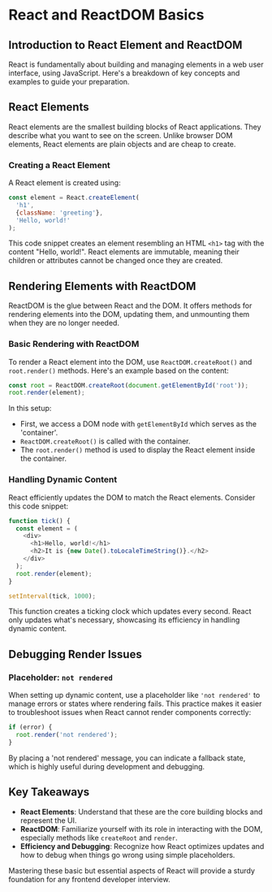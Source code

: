 # React and ReactDOM Basics

## Introduction to React Element and ReactDOM

React is fundamentally about building and managing elements in a web user interface, using JavaScript. Here's a breakdown of key concepts and examples to guide your preparation.

## React Elements

React elements are the smallest building blocks of React applications. They describe what you want to see on the screen. Unlike browser DOM elements, React elements are plain objects and are cheap to create.

### Creating a React Element

A React element is created using:

```javascript
const element = React.createElement(
  'h1',
  {className: 'greeting'},
  'Hello, world!'
);
```

This code snippet creates an element resembling an HTML `<h1>` tag with the content "Hello, world!". React elements are immutable, meaning their children or attributes cannot be changed once they are created.

## Rendering Elements with ReactDOM

ReactDOM is the glue between React and the DOM. It offers methods for rendering elements into the DOM, updating them, and unmounting them when they are no longer needed.

### Basic Rendering with ReactDOM

To render a React element into the DOM, use `ReactDOM.createRoot()` and `root.render()` methods. Here's an example based on the content:

```javascript
const root = ReactDOM.createRoot(document.getElementById('root'));
root.render(element);
```

In this setup:
- First, we access a DOM node with `getElementById` which serves as the 'container'.
- `ReactDOM.createRoot()` is called with the container.
- The `root.render()` method is used to display the React element inside the container.

### Handling Dynamic Content

React efficiently updates the DOM to match the React elements. Consider this code snippet:

```javascript
function tick() {
  const element = (
    <div>
      <h1>Hello, world!</h1>
      <h2>It is {new Date().toLocaleTimeString()}.</h2>
    </div>
  );
  root.render(element);
}

setInterval(tick, 1000);
```

This function creates a ticking clock which updates every second. React only updates what's necessary, showcasing its efficiency in handling dynamic content.

## Debugging Render Issues

### Placeholder: `not rendered`

When setting up dynamic content, use a placeholder like `'not rendered'` to manage errors or states where rendering fails. This practice makes it easier to troubleshoot issues when React cannot render components correctly:

```javascript
if (error) {
  root.render('not rendered');
}
```

By placing a 'not rendered' message, you can indicate a fallback state, which is highly useful during development and debugging.

## Key Takeaways

- **React Elements**: Understand that these are the core building blocks and represent the UI.
- **ReactDOM**: Familiarize yourself with its role in interacting with the DOM, especially methods like `createRoot` and `render`.
- **Efficiency and Debugging**: Recognize how React optimizes updates and how to debug when things go wrong using simple placeholders.

Mastering these basic but essential aspects of React will provide a sturdy foundation for any frontend developer interview.  